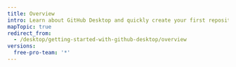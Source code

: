 ```yaml
---
title: Overview
intro: Learn about GitHub Desktop and quickly create your first repository.
mapTopic: true
redirect_from:
  - /desktop/getting-started-with-github-desktop/overview
versions:
  free-pro-team: '*'
---
```


